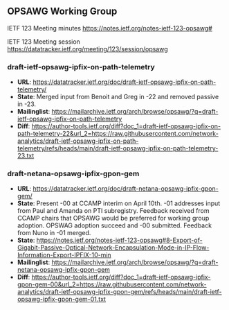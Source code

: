 ## OPSAWG Working Group

IETF 123 Meeting minutes
https://notes.ietf.org/notes-ietf-123-opsawg#

IETF 123 Meeting session
https://datatracker.ietf.org/meeting/123/session/opsawg

### draft-ietf-opsawg-ipfix-on-path-telemetry
* **URL**: https://datatracker.ietf.org/doc/draft-ietf-opsawg-ipfix-on-path-telemetry/
* **State**: Merged input from Benoit and Greg in -22 and removed passive in -23.
* **Mailinglist**: https://mailarchive.ietf.org/arch/browse/opsawg/?q=draft-ietf-opsawg-ipfix-on-path-telemetry
* **Diff**: https://author-tools.ietf.org/diff?doc_1=draft-ietf-opsawg-ipfix-on-path-telemetry-22&url_2=https://raw.githubusercontent.com/network-analytics/draft-ietf-opsawg-ipfix-on-path-telemetry/refs/heads/main/draft-ietf-opsawg-ipfix-on-path-telemetry-23.txt

### draft-netana-opsawg-ipfix-gpon-gem
* **URL**: https://datatracker.ietf.org/doc/draft-netana-opsawg-ipfix-gpon-gem/
* **State**: Present -00 at CCAMP interim on April 10th. -01 addresses input from Paul and Amanda on PTI subregistry. Feedback received from CCAMP chairs that OPSAWG would be preferred for working group adoption. OPSWAG adoption succeed and -00 submitted. Feedback from Nuno in -01 merged.
* **State**: https://notes.ietf.org/notes-ietf-123-opsawg#8-Export-of-Gigabit-Passive-Optical-Network-Encapsulation-Mode-in-IP-Flow-Information-Export-IPFIX-10-min
* **Mailinglist**: https://mailarchive.ietf.org/arch/browse/opsawg/?q=draft-netana-opsawg-ipfix-gpon-gem
* **Diff**: https://author-tools.ietf.org/diff?doc_1=draft-ietf-opsawg-ipfix-gpon-gem-00&url_2=https://raw.githubusercontent.com/network-analytics/draft-ietf-opsawg-ipfix-gpon-gem/refs/heads/main/draft-ietf-opsawg-ipfix-gpon-gem-01.txt